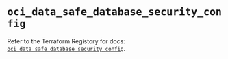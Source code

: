 # `oci_data_safe_database_security_config`

Refer to the Terraform Registory for docs: [`oci_data_safe_database_security_config`](https://registry.terraform.io/providers/oracle/oci/6.18.0/docs/resources/data_safe_database_security_config).
